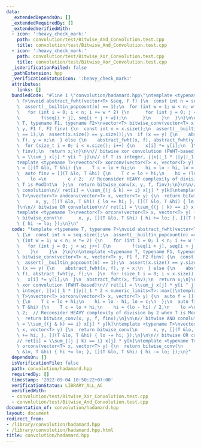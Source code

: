 ```yaml
---
data:
  _extendedDependsOn: []
  _extendedRequiredBy: []
  _extendedVerifiedWith:
  - icon: ':heavy_check_mark:'
    path: convolution/test/Bitwise_And_Convolution.test.cpp
    title: convolution/test/Bitwise_And_Convolution.test.cpp
  - icon: ':heavy_check_mark:'
    path: convolution/test/Bitwise_Xor_Convolution.test.cpp
    title: convolution/test/Bitwise_Xor_Convolution.test.cpp
  _isVerificationFailed: false
  _pathExtension: hpp
  _verificationStatusIcon: ':heavy_check_mark:'
  attributes:
    links: []
  bundledCode: "#line 1 \"convolution/hadamard.hpp\"\ntemplate <typename T, typename\
    \ F>\nvoid abstract_fwht(vector<T> &seq, F f) {\n  const int n = seq.size();\n\
    \  assert(__builtin_popcount(n) == 1);\n  for (int w = 1; w < n; w *= 2) {\n \
    \   for (int i = 0; i < n; i += w * 2) {\n      for (int j = 0; j < w; j++) {\n\
    \        f(seq[i + j], seq[i + j + w]);\n      }\n    }\n  }\n}\n\ntemplate <typename\
    \ T, typename F1, typename F2>\nvector<T> bitwise_conv(vector<T> x, vector<T>\
    \ y, F1 f, F2 finv) {\n  const int n = x.size();\n  assert(__builtin_popcount(n)\
    \ == 1);\n  assert(x.size() == y.size());\n  if (x == y) {\n    abstract_fwht(x,\
    \ f), y = x;\n  } else {\n    abstract_fwht(x, f), abstract_fwht(y, f);\n  }\n\
    \  for (size_t i = 0; i < x.size(); i++) {\n    x[i] *= y[i];\n  }\n  abstract_fwht(x,\
    \ finv);\n  return x;\n}\n\n// bitwise xor convolution (FWHT-based)\n// ret[i]\
    \ = \\sum_j x[j] * y[i ^ j]\n// if T is integer, ||x||_1 * ||y||_1 * 2 < numeric_limits<T>::max()\n\
    template <typename T>\nvector<T> xorconv(vector<T> x, vector<T> y) {\n  auto f\
    \ = [](T &lo, T &hi) {\n    T c = lo + hi;\n    hi = lo - hi, lo = c;\n  };\n\
    \  auto finv = [](T &lo, T &hi) {\n    T c = lo + hi;\n    hi = (lo - hi) / 2,\n\
    \    lo =\n        c / 2;  // Reconsider HEAVY complexity of division by 2 when\
    \ T is ModInt\n  };\n  return bitwise_conv(x, y, f, finv);\n}\n\n// bitwise AND\
    \ conolution\n// ret[i] = \\sum_{(j & k) == i} x[j] * y[k]\ntemplate <typename\
    \ T>\nvector<T> andconv(vector<T> x, vector<T> y) {\n  return bitwise_conv(\n\
    \      x, y, [](T &lo, T &hi) { lo += hi; }, [](T &lo, T &hi) { lo -= hi; });\n\
    }\n\n// bitwise OR convolution\n// ret[i] = \\sum_{(j | k) == i} x[j] * y[k]\n\
    template <typename T>\nvector<T> orconv(vector<T> x, vector<T> y) {\n  return\
    \ bitwise_conv(\n      x, y, [](T &lo, T &hi) { hi += lo; }, [](T &lo, T &hi)\
    \ { hi -= lo; });\n}\n"
  code: "template <typename T, typename F>\nvoid abstract_fwht(vector<T> &seq, F f)\
    \ {\n  const int n = seq.size();\n  assert(__builtin_popcount(n) == 1);\n  for\
    \ (int w = 1; w < n; w *= 2) {\n    for (int i = 0; i < n; i += w * 2) {\n   \
    \   for (int j = 0; j < w; j++) {\n        f(seq[i + j], seq[i + j + w]);\n  \
    \    }\n    }\n  }\n}\n\ntemplate <typename T, typename F1, typename F2>\nvector<T>\
    \ bitwise_conv(vector<T> x, vector<T> y, F1 f, F2 finv) {\n  const int n = x.size();\n\
    \  assert(__builtin_popcount(n) == 1);\n  assert(x.size() == y.size());\n  if\
    \ (x == y) {\n    abstract_fwht(x, f), y = x;\n  } else {\n    abstract_fwht(x,\
    \ f), abstract_fwht(y, f);\n  }\n  for (size_t i = 0; i < x.size(); i++) {\n \
    \   x[i] *= y[i];\n  }\n  abstract_fwht(x, finv);\n  return x;\n}\n\n// bitwise\
    \ xor convolution (FWHT-based)\n// ret[i] = \\sum_j x[j] * y[i ^ j]\n// if T is\
    \ integer, ||x||_1 * ||y||_1 * 2 < numeric_limits<T>::max()\ntemplate <typename\
    \ T>\nvector<T> xorconv(vector<T> x, vector<T> y) {\n  auto f = [](T &lo, T &hi)\
    \ {\n    T c = lo + hi;\n    hi = lo - hi, lo = c;\n  };\n  auto finv = [](T &lo,\
    \ T &hi) {\n    T c = lo + hi;\n    hi = (lo - hi) / 2,\n    lo =\n        c /\
    \ 2;  // Reconsider HEAVY complexity of division by 2 when T is ModInt\n  };\n\
    \  return bitwise_conv(x, y, f, finv);\n}\n\n// bitwise AND conolution\n// ret[i]\
    \ = \\sum_{(j & k) == i} x[j] * y[k]\ntemplate <typename T>\nvector<T> andconv(vector<T>\
    \ x, vector<T> y) {\n  return bitwise_conv(\n      x, y, [](T &lo, T &hi) { lo\
    \ += hi; }, [](T &lo, T &hi) { lo -= hi; });\n}\n\n// bitwise OR convolution\n\
    // ret[i] = \\sum_{(j | k) == i} x[j] * y[k]\ntemplate <typename T>\nvector<T>\
    \ orconv(vector<T> x, vector<T> y) {\n  return bitwise_conv(\n      x, y, [](T\
    \ &lo, T &hi) { hi += lo; }, [](T &lo, T &hi) { hi -= lo; });\n}"
  dependsOn: []
  isVerificationFile: false
  path: convolution/hadamard.hpp
  requiredBy: []
  timestamp: '2022-09-04 10:50:22+07:00'
  verificationStatus: LIBRARY_ALL_AC
  verifiedWith:
  - convolution/test/Bitwise_Xor_Convolution.test.cpp
  - convolution/test/Bitwise_And_Convolution.test.cpp
documentation_of: convolution/hadamard.hpp
layout: document
redirect_from:
- /library/convolution/hadamard.hpp
- /library/convolution/hadamard.hpp.html
title: convolution/hadamard.hpp
---
```

